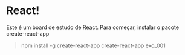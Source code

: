 # React!

Este é um board de estudo de React.
Para começar, instalar o pacote create-react-app
> npm install -g create-react-app
> create-react-app exo_001
